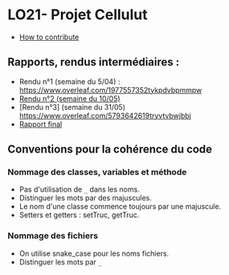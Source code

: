 # LO21- Projet Cellulut

- [How to contribute](/CONTRIBUTING.md)

## Rapports, rendus intermédiaires :
* Rendu n°1 (semaine du 5/04) : https://www.overleaf.com/1977557352tykpdvbpmmpw
* [Rendu n°2 (semaine du 10/05)](https://www.overleaf.com/6926447513qskfswzpkgyv)
* [Rendu n°3] (semaine du 31/05) https://www.overleaf.com/5793642619tryvtvbwjbbj
* [Rapport final](https://www.overleaf.com/7943967692yzzqvtfrjhkj)

## Conventions pour la cohérence du code
### Nommage des classes, variables et méthode
* Pas d'utilisation de `_` dans les noms.
* Distinguer les mots par des majuscules.
* Le nom d'une classe commence toujours par une majuscule.
* Setters et getters : setTruc, getTruc.
### Nommage des fichiers
* On utilise snake_case pour les noms fichiers.
* Distinguer les mots par `_`



